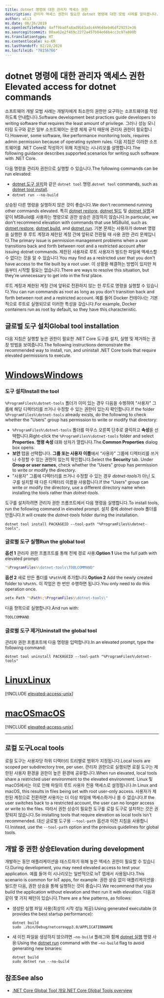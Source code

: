 ```yaml
---
title: dotnet 명령에 대한 관리자 액세스 권한
description: 관리자 액세스 권한이 필요한 dotnet 명령에 대한 모범 사례를 알아봅니다.
author: wli3
ms.date: 06/26/2019
ms.openlocfilehash: 4aff9badfa8ad9b83adc4496d4ebd6df29252e36
ms.sourcegitcommit: 00aa62e2f469c2272a457b04e66b4cc3c97a800b
ms.translationtype: HT
ms.contentlocale: ko-KR
ms.lasthandoff: 02/28/2020
ms.locfileid: "78156766"
---
```

# <a name="elevated-access-for-dotnet-commands"></a><span data-ttu-id="2108f-103">dotnet 명령에 대한 관리자 액세스 권한</span><span class="sxs-lookup"><span data-stu-id="2108f-103">Elevated access for dotnet commands</span></span>

<span data-ttu-id="2108f-104">소프트웨어 개발 모범 사례는 개발자에게 최소한의 권한만 요구하는 소프트웨어를 작성하도록 안내합니다.</span><span class="sxs-lookup"><span data-stu-id="2108f-104">Software development best practices guide developers to writing software that requires the least amount of privilege.</span></span> <span data-ttu-id="2108f-105">그러나 성능 모니터링 도구와 같은 일부 소프트웨어는 운영 체제 규칙 때문에 관리자 권한이 필요합니다.</span><span class="sxs-lookup"><span data-stu-id="2108f-105">However, some software, like performance monitoring tools, requires admin permission because of operating system rules.</span></span> <span data-ttu-id="2108f-106">다음 지침은 이러한 소프트웨어를 .NET Core로 작성하기 위해 지원되는 시나리오를 설명합니다.</span><span class="sxs-lookup"><span data-stu-id="2108f-106">The following guidance describes supported scenarios for writing such software with .NET Core.</span></span>

<span data-ttu-id="2108f-107">다음 명령을 관리자 권한으로 실행할 수 있습니다.</span><span class="sxs-lookup"><span data-stu-id="2108f-107">The following commands can be run elevated:</span></span>

- <span data-ttu-id="2108f-108">[dotnet 도구 설치](dotnet-tool-install.md)와 같은 `dotnet tool` 명령.</span><span class="sxs-lookup"><span data-stu-id="2108f-108">`dotnet tool` commands, such as [dotnet tool install](dotnet-tool-install.md).</span></span>
- `dotnet run --no-build`

<span data-ttu-id="2108f-109">상승된 다른 명령을 실행하지 않은 것이 좋습니다.</span><span class="sxs-lookup"><span data-stu-id="2108f-109">We don't recommend running other commands elevated.</span></span> <span data-ttu-id="2108f-110">특히 [dotnet restore](dotnet-restore.md), [dotnet 빌드](dotnet-build.md) 및 [dotnet 실행](dotnet-run.md)과 같이 MSBuild를 사용하는 명령으로 권한 상승은 권장하지 않습니다.</span><span class="sxs-lookup"><span data-stu-id="2108f-110">In particular, we don't recommend elevation with commands that use MSBuild, such as [dotnet restore](dotnet-restore.md), [dotnet build](dotnet-build.md), and [dotnet run](dotnet-run.md).</span></span> <span data-ttu-id="2108f-111">기본 문제는 사용자가 dotnet 명령을 실행한 후 루트 계정과 제한된 계정 간에 앞뒤로 전환될 때 사용 권한 관리 문제입니다.</span><span class="sxs-lookup"><span data-stu-id="2108f-111">The primary issue is permission management problems when a user transitions back and forth between root and a restricted account after issuing dotnet commands.</span></span> <span data-ttu-id="2108f-112">제한된 사용자로 루트 사용자가 빌드한 파일에 액세스할 수 없다는 것을 알 수 있습니다.</span><span class="sxs-lookup"><span data-stu-id="2108f-112">You may find as a restricted user that you don't have access to the file built by a root user.</span></span> <span data-ttu-id="2108f-113">이 상황을 해결하는 방법이 있지만 처음부터 시작할 필요는 없습니다.</span><span class="sxs-lookup"><span data-stu-id="2108f-113">There are ways to resolve this situation, but they're unnecessary to get into in the first place.</span></span>

<span data-ttu-id="2108f-114">루트 계정과 제한된 계정 간에 앞뒤로 전환하지 않는 한 루트로 명령을 실행할 수 있습니다.</span><span class="sxs-lookup"><span data-stu-id="2108f-114">You can run commands as root as long as you don’t transition back and forth between root and a restricted account.</span></span> <span data-ttu-id="2108f-115">예를 들어 Docker 컨테이너는 기본적으로 루트로 실행되므로 이러한 특성을 갖습니다.</span><span class="sxs-lookup"><span data-stu-id="2108f-115">For example, Docker containers run as root by default, so they have this characteristic.</span></span>

## <a name="global-tool-installation"></a><span data-ttu-id="2108f-116">글로벌 도구 설치</span><span class="sxs-lookup"><span data-stu-id="2108f-116">Global tool installation</span></span>

<span data-ttu-id="2108f-117">다음 지침은 실행할 높은 권한이 필요한 .NET Core 도구를 설치, 실행 및 제거하는 권장 방법을 보여줍니다.</span><span class="sxs-lookup"><span data-stu-id="2108f-117">The following instructions demonstrate the recommended way to install, run, and uninstall .NET Core tools that require elevated permissions to execute.</span></span>

<!-- markdownlint-disable MD025 -->

# <a name="windows"></a>[<span data-ttu-id="2108f-118">Windows</span><span class="sxs-lookup"><span data-stu-id="2108f-118">Windows</span></span>](#tab/windows)

### <a name="install-the-tool"></a><span data-ttu-id="2108f-119">도구 설치</span><span class="sxs-lookup"><span data-stu-id="2108f-119">Install the tool</span></span>

<span data-ttu-id="2108f-120">`%ProgramFiles%\dotnet-tools` 폴더가 이미 있는 경우 다음을 수행하여 "사용자" 그룹에 해당 디렉터리를 쓰거나 수정할 수 있는 권한이 있는지 확인합니다.</span><span class="sxs-lookup"><span data-stu-id="2108f-120">If the folder `%ProgramFiles%\dotnet-tools` already exists, do the following to check whether the "Users" group has permission to write or modify that directory:</span></span>

- <span data-ttu-id="2108f-121">`%ProgramFiles%\dotnet-tools` 폴더를 마우스 오른쪽 단추로 클릭하고 **속성**을 선택합니다.</span><span class="sxs-lookup"><span data-stu-id="2108f-121">Right-click the `%ProgramFiles%\dotnet-tools` folder and select **Properties**.</span></span> <span data-ttu-id="2108f-122">**명령 속성** 대화 상자가 열립니다.</span><span class="sxs-lookup"><span data-stu-id="2108f-122">The **Common Properties** dialog box opens.</span></span>
- <span data-ttu-id="2108f-123">**보안** 탭을 선택합니다. **그룹 또는 사용자 이름**에서 “사용자” 그룹에 디렉터리를 쓰거나 수정할 수 있는 권한이 있는지 확인합니다.</span><span class="sxs-lookup"><span data-stu-id="2108f-123">Select the **Security** tab. Under **Group or user names**, check whether the “Users” group has permission to write or modify the directory.</span></span>
- <span data-ttu-id="2108f-124">"사용자" 그룹에 디렉터리를 쓰거나 수정할 수 있는 경우 *dotnet-tools*가 아닌 도구를 설치할 때 다른 디렉터리 이름을 사용합니다.</span><span class="sxs-lookup"><span data-stu-id="2108f-124">If the "Users" group can write or modify the directory, use a different directory name when installing the tools rather than *dotnet-tools*.</span></span>

<span data-ttu-id="2108f-125">도구를 설치하려면 관리자 권한 프롬프트에서 다음 명령을 실행합니다.</span><span class="sxs-lookup"><span data-stu-id="2108f-125">To install tools, run the following command in elevated prompt.</span></span> <span data-ttu-id="2108f-126">설치 중에 *dotnet-tools* 폴더를 만듭니다.</span><span class="sxs-lookup"><span data-stu-id="2108f-126">It will create the *dotnet-tools* folder during the installation.</span></span>

```dotnetcli
dotnet tool install PACKAGEID --tool-path "%ProgramFiles%\dotnet-tools".
```

### <a name="run-the-global-tool"></a><span data-ttu-id="2108f-127">글로벌 도구 실행</span><span class="sxs-lookup"><span data-stu-id="2108f-127">Run the global tool</span></span>

<span data-ttu-id="2108f-128">**옵션 1** 관리자 권한 프롬프트를 통해 전체 경로 사용:</span><span class="sxs-lookup"><span data-stu-id="2108f-128">**Option 1** Use the full path with elevated prompt:</span></span>

```cmd
"%ProgramFiles%\dotnet-tools\TOOLCOMMAND"
```

<span data-ttu-id="2108f-129">**옵션 2** 새로 만든 폴더를 `%Path%`에 추가합니다.</span><span class="sxs-lookup"><span data-stu-id="2108f-129">**Option 2** Add the newly created folder to `%Path%`.</span></span> <span data-ttu-id="2108f-130">이 작업은 한 번만 수행하면 됩니다.</span><span class="sxs-lookup"><span data-stu-id="2108f-130">You only need to do this operation once.</span></span>

```cmd
setx Path "%Path%;%ProgramFiles%\dotnet-tools\"
```

<span data-ttu-id="2108f-131">다음 항목으로 실행합니다.</span><span class="sxs-lookup"><span data-stu-id="2108f-131">And run with:</span></span>

```cmd
TOOLCOMMAND
```

### <a name="uninstall-the-global-tool"></a><span data-ttu-id="2108f-132">글로벌 도구 제거</span><span class="sxs-lookup"><span data-stu-id="2108f-132">Uninstall the global tool</span></span>

<span data-ttu-id="2108f-133">관리자 권한 프롬프트에 다음 명령을 입력합니다.</span><span class="sxs-lookup"><span data-stu-id="2108f-133">In an elevated prompt, type the following command:</span></span>

```dotnetcli
dotnet tool uninstall PACKAGEID --tool-path "%ProgramFiles%\dotnet-tools"
```

# <a name="linux"></a>[<span data-ttu-id="2108f-134">Linux</span><span class="sxs-lookup"><span data-stu-id="2108f-134">Linux</span></span>](#tab/linux)

[!INCLUDE [elevated-access-unix](../../../includes/elevated-access-unix.md)]

# <a name="macos"></a>[<span data-ttu-id="2108f-135">macOS</span><span class="sxs-lookup"><span data-stu-id="2108f-135">macOS</span></span>](#tab/macos)

[!INCLUDE [elevated-access-unix](../../../includes/elevated-access-unix.md)]

---

## <a name="local-tools"></a><span data-ttu-id="2108f-136">로컬 도구</span><span class="sxs-lookup"><span data-stu-id="2108f-136">Local tools</span></span>

<span data-ttu-id="2108f-137">로컬 도구는 사용자당 하위 디렉터리 트리별로 범위가 지정됩니다.</span><span class="sxs-lookup"><span data-stu-id="2108f-137">Local tools are scoped per subdirectory tree, per user.</span></span> <span data-ttu-id="2108f-138">관리자 권한으로 실행되면 로컬 도구는 제한된 사용자 환경을 권한이 높은 환경에 공유합니다.</span><span class="sxs-lookup"><span data-stu-id="2108f-138">When run elevated, local tools share a restricted user environment to the elevated environment.</span></span> <span data-ttu-id="2108f-139">Linux 및 macOS에서는 이로 인해 파일이 루트 사용자 전용 액세스로 설정됩니다.</span><span class="sxs-lookup"><span data-stu-id="2108f-139">In Linux and macOS, this results in files being set with root user-only access.</span></span> <span data-ttu-id="2108f-140">사용자가 제한된 계정으로 전환하면 사용자는 더 이상 파일에 액세스하거나 쓸 수 없습니다.</span><span class="sxs-lookup"><span data-stu-id="2108f-140">If the user switches back to a restricted account, the user can no longer access or write to the files.</span></span> <span data-ttu-id="2108f-141">따라서 권한 상승이 필요한 도구를 로컬 도구로 설치하는 것은 권장되지 않습니다.</span><span class="sxs-lookup"><span data-stu-id="2108f-141">So installing tools that require elevation as local tools isn't recommended.</span></span> <span data-ttu-id="2108f-142">대신 글로벌 도구용 `--tool-path` 옵션과 이전 지침을 사용합니다.</span><span class="sxs-lookup"><span data-stu-id="2108f-142">Instead, use the `--tool-path` option and the previous guidelines for global tools.</span></span>

## <a name="elevation-during-development"></a><span data-ttu-id="2108f-143">개발 중 권한 상승</span><span class="sxs-lookup"><span data-stu-id="2108f-143">Elevation during development</span></span>

<span data-ttu-id="2108f-144">개발하는 동안 애플리케이션을 테스트하기 위해 높은 액세스 권한이 필요할 수 있습니다.</span><span class="sxs-lookup"><span data-stu-id="2108f-144">During development, you may need elevated access to test your application.</span></span> <span data-ttu-id="2108f-145">예를 들어 이 시나리오는 일반적으로 IoT 앱에서 사용됩니다.</span><span class="sxs-lookup"><span data-stu-id="2108f-145">This scenario is common for IoT apps, for example.</span></span> <span data-ttu-id="2108f-146">권한 상승 없이 애플리케이션을 빌드한 다음, 권한 상승을 통해 실행하는 것이 좋습니다.</span><span class="sxs-lookup"><span data-stu-id="2108f-146">We recommend that you build the application without elevation and then run it with elevation.</span></span> <span data-ttu-id="2108f-147">다음과 같이 몇 가지 패턴이 있습니다.</span><span class="sxs-lookup"><span data-stu-id="2108f-147">There are a few patterns, as follows:</span></span>

- <span data-ttu-id="2108f-148">생성된 실행 파일 사용(최상의 시작 성능 제공):</span><span class="sxs-lookup"><span data-stu-id="2108f-148">Using generated executable (it provides the best startup performance):</span></span>

   ```dotnetcli
   dotnet build
   sudo ./bin/Debug/netcoreapp3.0/APPLICATIONNAME
   ```

- <span data-ttu-id="2108f-149">새 이진 파일을 생성하지 않으려면 `—no-build` 플래그와 함께 [dotnet 실행](dotnet-run.md) 명령 사용:</span><span class="sxs-lookup"><span data-stu-id="2108f-149">Using the [dotnet run](dotnet-run.md) command with the `—no-build` flag to avoid generating new binaries:</span></span>

   ```dotnetcli
   dotnet build
   sudo dotnet run --no-build
   ```

## <a name="see-also"></a><span data-ttu-id="2108f-150">참조</span><span class="sxs-lookup"><span data-stu-id="2108f-150">See also</span></span>

- [<span data-ttu-id="2108f-151">.NET Core Global Tool 개요</span><span class="sxs-lookup"><span data-stu-id="2108f-151">.NET Core Global Tools overview</span></span>](global-tools.md)
